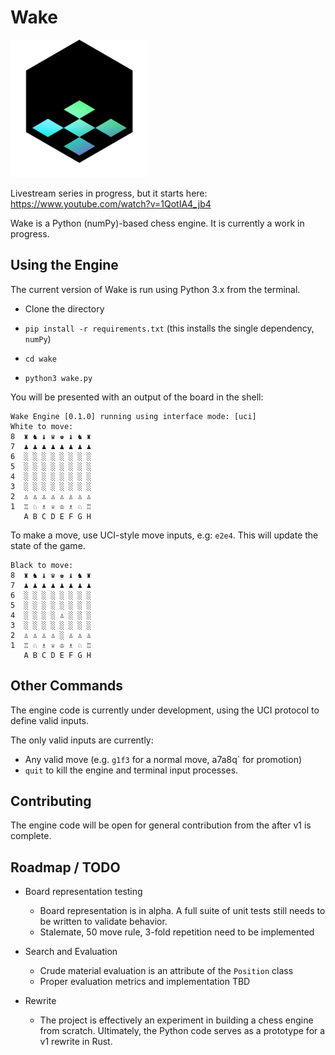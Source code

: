 # Wake

<img src="./wake.png" width="220px"></img>

Livestream series in progress, but it starts here: https://www.youtube.com/watch?v=1QotIA4_jb4

Wake is a Python (numPy)-based chess engine.  It is currently a work in progress.

## Using the Engine

The current version of Wake is run using Python 3.x from the terminal.

- Clone the directory

- `pip install -r requirements.txt` (this installs the single dependency, `numPy`)

- `cd wake`

- `python3 wake.py`

You will be presented with an output of the board in the shell:

```
Wake Engine [0.1.0] running using interface mode: [uci]
White to move:
8  ♜ ♞ ♝ ♛ ♚ ♝ ♞ ♜
7  ♟︎ ♟︎ ♟︎ ♟︎ ♟︎ ♟︎ ♟︎ ♟︎
6  ░ ░ ░ ░ ░ ░ ░ ░
5  ░ ░ ░ ░ ░ ░ ░ ░
4  ░ ░ ░ ░ ░ ░ ░ ░
3  ░ ░ ░ ░ ░ ░ ░ ░
2  ♙ ♙ ♙ ♙ ♙ ♙ ♙ ♙
1  ♖ ♘ ♗ ♕ ♔ ♗ ♘ ♖
   A B C D E F G H
```

To make a move, use UCI-style move inputs, e.g: `e2e4`.  This will update the
state of the game.

```
Black to move:
8  ♜ ♞ ♝ ♛ ♚ ♝ ♞ ♜
7  ♟︎ ♟︎ ♟︎ ♟︎ ♟︎ ♟︎ ♟︎ ♟︎
6  ░ ░ ░ ░ ░ ░ ░ ░
5  ░ ░ ░ ░ ░ ░ ░ ░
4  ░ ░ ░ ░ ♙ ░ ░ ░
3  ░ ░ ░ ░ ░ ░ ░ ░
2  ♙ ♙ ♙ ♙ ░ ♙ ♙ ♙
1  ♖ ♘ ♗ ♕ ♔ ♗ ♘ ♖
   A B C D E F G H
```

## Other Commands

The engine code is currently under development, using the UCI protocol to define valid inputs.

The only valid inputs are currently:

- Any valid move (e.g. `g1f3` for a normal move, a7a8q` for promotion)
- `quit` to kill the engine and terminal input processes.

## Contributing

The engine code will be open for general contribution from the after v1 is complete.

## Roadmap / TODO

- Board representation testing
  - Board representation is in alpha.  A full suite of unit tests still needs to be written to validate behavior.
  - Stalemate, 50 move rule, 3-fold repetition need to be implemented

- Search and Evaluation
  - Crude material evaluation is an attribute of the `Position` class
  - Proper evaluation metrics and implementation TBD

- Rewrite
  - The project is effectively an experiment in building a chess engine from scratch.  Ultimately, the Python code serves as a prototype for a v1 rewrite in Rust.

